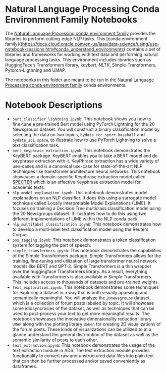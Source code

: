 Natural Language Processing Conda Environment Family Notebooks
==============================================================

The [Natural Language Processing conda environment family](https://docs.oracle.com/en-us/iaas/data-science/using/conda-dem-fam.htm) provides the libraries to perform cutting-edge NLP tasks. This [conda environment family]((https://docs.cloud.oracle.com/en-us/iaas/data-science/using/use-notebook-sessions.htm#conda_understand_environments) contains a set of libraries and frameworks for working with text data and performing natural language processing tasks. This environment includes libraries such as HuggingFace’s Transformers library, keybert, NLTK, Simple-Transformers, Pytorch-Ligthning and UMAP.


The notebooks in this folder are meant to be run in the [Natural Language Processing conda environment family](https://docs.oracle.com/en-us/iaas/data-science/using/conda-nlp-fam.htm) conda environments.

# Notebook Descriptions

* `bert_classifier_lightning.ipynb`: This notebook shows you how to fine-tune a pre-trained Bert model using PyTorch Lightning for the 20 Newsgroups dataset. You will construct a binary classification model by selecting the data on two topics, `bydate_rec.sport.baseball` and `bydate_sci.space`, to illustrate how to use PyTorch Lightning to solve a text classification task.
* `bert_keyphrase_extraction.ipynb`: This notebook demonstrates the KeyBERT package. KeyBERT enables you to take a BERT model and do keyphrase extraction with it. KeyPhrase extraction has a wide variety of use-cases and is a canonical use-case for state-of-the-art NLP techniques like transformer architecture neural networks. This notebook showcases a domain-specific Keyphrase extraction model called [SPECTER](https://arxiv.org/pdf/2004.07180.pdf) which is an effective Keyphrase extraction model for academic texts.
* `nlp_model_explanation.ipynb`: This notebook demonstrates model explanations on an NLP classifier. It does this using a surrogate model technique called Locally Interpretable Model Explanations (LIME). It focuses on training a Decision Tree multiclass classification model using the 20 Newsgroups dataset. It illustrates how to do this using two different implementations of LIME within the NLP conda pack.
* `nlp_multilabel_classification.ipynb`: This notebook demonstrates how to develop a multi-label text classification model using the Reuters Corpus.
* `pos_tagging.ipynb`: This notebook demonstrates a token classification system for tagging the part of speech.
* `simple_transformers.ipynb`: This notebook demonstrates the capabilities of the Simple Transformers package. Simple Transformers allows for the training, fine-tuning and utilization of large transformer neural network models like BERT and GPT-2. Simple Transformers is a thin wrapper over the huggingface Transformers library. As a result, everything available with Transformers is also available in Simple Transformers. This includes access to thousands of datasets and pre-trained weights.
* `text_exploration.ipynb`: This notebook demonstrates some techniques for exploring a dataset in a way that is both visually appealing and semantically meaningful. You will analyze the `20newsgroups` dataset, which is a collection of forum posts labeled by topic. It will showcase some idiosyncrasies of the dataset, as well as techniques that can be used to post-process your text to get more meaningful results. The notebook showcases the innovative dimensionality reduction library `UMAP` along with the plotting library `Bokeh` for creating 2D visualizations of the forum posts. These kinds of visualizations can be utilized to at a glance understand the general distribution of the dataset as well as the semantic similarity of posts to each other.
* `text_extraction.ipynb`: This notebook demonstrates the usage of the text extraction module in ADS. The text extraction module provides functionality to convert raw and unstructured data files into plain text that can then be further processed and/or saved conveniently as dataframes.

